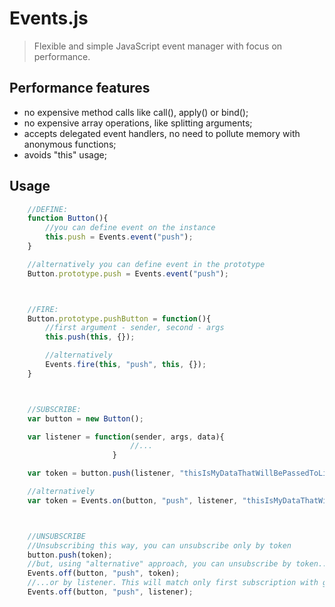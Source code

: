 # Events.js
>Flexible and simple JavaScript event manager with focus on performance.

## Performance features
* no expensive method calls like call(), apply() or bind();
* no expensive array operations, like splitting arguments;
* accepts delegated event handlers, no need to pollute memory with anonymous functions;
* avoids "this" usage;

## Usage
```js
    //DEFINE:
    function Button(){
        //you can define event on the instance
        this.push = Events.event("push");
    }

    //alternatively you can define event in the prototype
    Button.prototype.push = Events.event("push");



    //FIRE:
    Button.prototype.pushButton = function(){
        //first argument - sender, second - args
        this.push(this, {});

        //alternatively
        Events.fire(this, "push", this, {});
    }



    //SUBSCRIBE:
    var button = new Button();

    var listener = function(sender, args, data){
                           //...
                       }

    var token = button.push(listener, "thisIsMyDataThatWillBePassedToListener");

    //alternatively
    var token = Events.on(button, "push", listener, "thisIsMyDataThatWillBePassedToListener");



    //UNSUBSCRIBE
    //Unsubscribing this way, you can unsubscribe only by token
    button.push(token);
    //but, using "alternative" approach, you can unsubscribe by token...
    Events.off(button, "push", token);
    //...or by listener. This will match only first subscription with given listener.
    Events.off(button, "push", listener);
```

